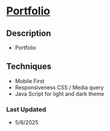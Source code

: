 # [Portfolio](https://portfolio-nf5ktpxt4-daniel-kremess-projects.vercel.app/)

## Description 
- Portfolio

## Techniques
- Mobile First
- Responsiveness CSS / Media query
- Java Script for light and dark theme

### Last Updated
- 5/6/2025
